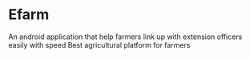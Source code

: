 # Efarm
An android application that help farmers link up with extension officers easily with speed
Best agricultural platform for farmers
